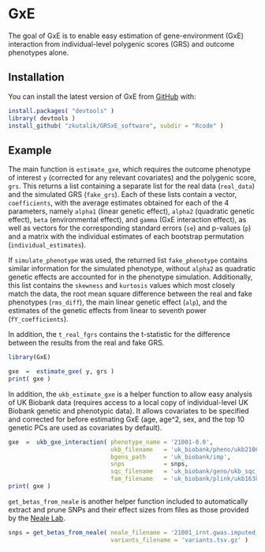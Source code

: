 
<!-- README.md is generated from README.Rmd. Please edit that file -->

# GxE

The goal of GxE is to enable easy estimation of gene-environment (GxE)
interaction from individual-level polygenic scores (GRS) and outcome
phenotypes alone.

## Installation

You can install the latest version of GxE from
[GitHub](https://github.com/) with:

``` r
install.packages( "devtools" )
library( devtools )
install_github( "zkutalik/GRSxE_software", subdir = "Rcode" )
```

## Example

The main function is `estimate_gxe`, which requires the outcome
phenotype of interest `y` (corrected for any relevant covariates) and
the polygenic score, `grs`. This returns a list containing a separate
list for the real data (`real_data`) and the simulated GRS (`fake_grs`).
Each of these lists contain a vector, `coefficients`, with the average
estimates obtained for each of the 4 parameters, namely `alpha1` (linear
genetic effect), `alpha2` (quadratic genetic effect), `beta`
(environmental effect), and `gamma` (GxE interaction effect), as well as
vectors for the corresponding standard errors (`se`) and p-values (`p`)
and a matrix with the individual estimates of each bootstrap permutation
(`individual_estimates`).

If `simulate_phenotype` was used, the returned list `fake_phenotype`
contains similar information for the simulated phenotype, without
`alpha2` as quadratic genetic effects are accounted for in the phenotype
simulation. Additionally, this list contains the `skewness` and
`kurtosis` values which most closely match the data, the root mean
square difference between the real and fake phenotypes (`rms_diff`), the
main linear genetic effect (`alp`), and the estimates of the genetic
effects from linear to seventh power (`fY_coefficients`).

In addition, the `t_real_fgrs` contains the t-statistic for the
difference between the results from the real and fake GRS.

``` r
library(GxE)

gxe  =  estimate_gxe( y, grs )
print( gxe )
```

In addition, the `ukb_estimate_gxe` is a helper function to allow easy
analysis of UK Biobank data (requires access to a local copy of
individual-level UK Biobank genetic and phenotypic data). It allows
covariates to be specified and corrected for before estimating GxE (age,
age^2, sex, and the top 10 genetic PCs are used as covariates by
default).

``` r
gxe  =  ukb_gxe_interaction( phenotype_name = '21001-0.0',
                             ukb_filename   = 'uk_biobank/pheno/ukb21067.csv',
                             bgens_path     = 'uk_biobank/imp',
                             snps           = snps,
                             sqc_filename   = 'uk_biobank/geno/ukb_sqc_v2.txt',
                             fam_filename   = 'uk_biobank/plink/ukb1638_cal_chr1_v2_s488366.fam' )
print( gxe )
```

`get_betas_from_neale` is another helper function included to
automatically extract and prune SNPs and their effect sizes from files
as those provided by the [Neale
Lab](http://www.nealelab.is/uk-biobank/).

``` r
snps = get_betas_from_neale( neale_filename = '21001_irnt.gwas.imputed_v3.both_sexes.tsv.gz',
                             variants_filename = 'variants.tsv.gz' )
```
